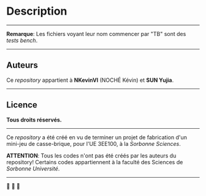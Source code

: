 # Description

---

**Remarque**: Les fichiers voyant leur nom commencer par "TB" sont des _tests bench_.

---

## Auteurs

Ce _repository_ appartient à **NKevinVI** (NOCHÉ Kévin) et **SUN Yujia**.

---

## Licence

**Tous droits réservés.**

---

Ce _repository_ a été créé en vu de terminer un projet de fabrication d'un mini-jeu de casse-brique, pour l'UE 3EE100, à la _Sorbonne Sciences_.

**ATTENTION**: Tous les codes n'ont pas été créés par les auteurs du repository! Certains codes appartiennent à la faculté des Sciences de _Sorbonne Université_.

---

:dragon: :dragon: :dragon:
